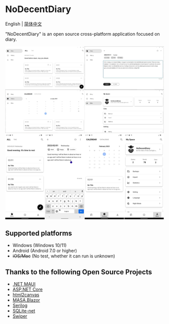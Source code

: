 # NoDecentDiary

English | [简体中文](./README.zh-CN.md)

"NoDecentDiary" is an open source cross-platform application focused on diary.

<img src="./Images/Windows.jpeg" />

<img src="./Images/Android.jpeg" />

## Supported platforms
- Windows (Windows 10/11)
- Android (Android 7.0 or higher)
- ~~iOS/Mac~~ (No test, whether it can run is unknown)

## Thanks to the following Open Source Projects
- [.NET MAUI](https://github.com/dotnet/maui)
- [ASP.NET Core](https://github.com/dotnet/aspnetcore)
- [html2canvas](https://github.com/niklasvh/html2canvas)
- [MASA.Blazor](https://github.com/BlazorComponent/MASA.Blazor)
- [Serilog](https://github.com/serilog/serilog)
- [SQLite-net](https://github.com/praeclarum/sqlite-net)
- [Swiper](https://github.com/nolimits4web/swiper)
